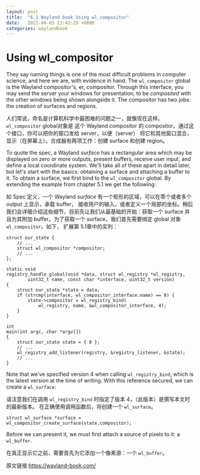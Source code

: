 ```yaml
---
layout: post
title:  "6.1 Wayland book Using wl_compositor"
date:   2022-08-05 13:42:29 +0800
categories: waylandbook
---
```

# Using wl_compositor

They say naming things is one of the most difficult problems in computer
science, and here we are, with evidence in hand. The `wl_compositor` global is
the Wayland compositor's, er, compositor. Through this interface, you may
send the server your windows for presentation, to be *composited* with the
other windows being shown alongside it. The compositor has two jobs: the
creation of surfaces and regions.

人们常说，命名是计算机科学中最困难的问题之一，就像现在这样。`wl_compositor` global对象是
这个 Wayland compositor 的 compositor。通过这个接口，你可以把你的窗口发给 server，以便（server）
将它和其他窗口混合，显示（在屏幕上）。合成器有两项工作：创建 surface 和创建 region。


To quote the spec, a Wayland *surface* has a rectangular area which may be
displayed on zero or more outputs, present buffers, receive user input, and
define a local coordinate system. We'll take all of these apart in detail later,
but let's start with the basics: obtaining a surface and attaching a buffer to
it. To obtain a surface, we first bind to the `wl_compositor` global. By
extending the example from chapter 5.1 we get the following:

如 Spec 定义，一个 Wayland *surface* 有一个矩形的区域，可以在零个或者多个 output 上显示，承载 buffer，
接收用户的输入，或者定义一个局部的坐标。稍后我们会详细介绍这些细节，目前先让我们从最基础的开始：获取一个
surface 并且为其附加 buffer。为了获取一个 surface，我们首先需要绑定 global 对象 `wl_compositor`。如下，
扩展第 5.1章中的实列：

```
struct our_state {
    // ...
    struct wl_compositor *compositor;
    // ...
};

static void
registry_handle_global(void *data, struct wl_registry *wl_registry,
		uint32_t name, const char *interface, uint32_t version)
{
    struct our_state *state = data;
    if (strcmp(interface, wl_compositor_interface.name) == 0) {
        state->compositor = wl_registry_bind(
            wl_registry, name, &wl_compositor_interface, 4);
    }
}

int
main(int argc, char *argv[])
{
    struct our_state state = { 0 };
    // ...
    wl_registry_add_listener(registry, &registry_listener, &state);
    // ...
}
```

Note that we've specified version 4 when calling `wl_registry_bind`, which is
the latest version at the time of writing. With this reference secured, we can
create a `wl_surface`:

请注意我们在调用 `wl_registry_bind` 时指定了版本 4，（此版本）是撰写本文时的最新版本。
在正确使用调用函数后，将创建一个 `wl_surface`。

```
struct wl_surface *surface = wl_compositor_create_surface(state.compositor);
```

Before we can present it, we must first attach a source of pixels to it: a
`wl_buffer`.

在真正显示它之前，需要首先为它添加一个像素源：一个 `wl_buffer`。

原文链接:https://wayland-book.com/
